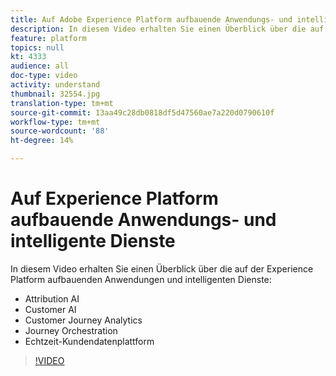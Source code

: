 ```yaml
---
title: Auf Adobe Experience Platform aufbauende Anwendungs- und intelligente Dienste
description: In diesem Video erhalten Sie einen Überblick über die auf Adobe Experience Platform aufbauenden Anwendungsdienste und intelligenten Dienste, die das Experience Cloud Applications&mdash;Echtzeit-Kundendatenplattform, Journey Orchestration, Customer Journey Analytics, Attribution AI und Customer AI ergänzen.
feature: platform
topics: null
kt: 4333
audience: all
doc-type: video
activity: understand
thumbnail: 32554.jpg
translation-type: tm+mt
source-git-commit: 13aa49c28db0818df5d47560ae7a220d0790610f
workflow-type: tm+mt
source-wordcount: '88'
ht-degree: 14%

---
```



# Auf Experience Platform aufbauende Anwendungs- und intelligente Dienste

In diesem Video erhalten Sie einen Überblick über die auf der Experience Platform aufbauenden Anwendungen und intelligenten Dienste:

* Attribution AI
* Customer AI
* Customer Journey Analytics 
* Journey Orchestration
* Echtzeit-Kundendatenplattform

>[!VIDEO](https://video.tv.adobe.com/v/32554?quality=12&learn=on)
